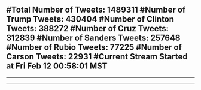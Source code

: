 #Total Number of Tweets: 1489311 
#Number of Trump Tweets: 430404
#Number of Clinton Tweets: 388272
#Number of Cruz Tweets: 312839
#Number of Sanders Tweets: 257648
#Number of Rubio Tweets: 77225
#Number of Carson Tweets: 22931
#Current Stream Started at Fri Feb 12 00:58:01 MST
---
---
---
